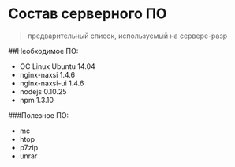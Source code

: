 # Состав серверного ПО 
> предварительный список, используемый на сервере-разр

##Необходимое ПО:

- ОС Linux Ubuntu 14.04
- nginx-naxsi 1.4.6
- nginx-naxsi-ui 1.4.6
- nodejs 0.10.25
- npm 1.3.10
 
###Полезное ПО:

- mc
- htop
- p7zip
- unrar
